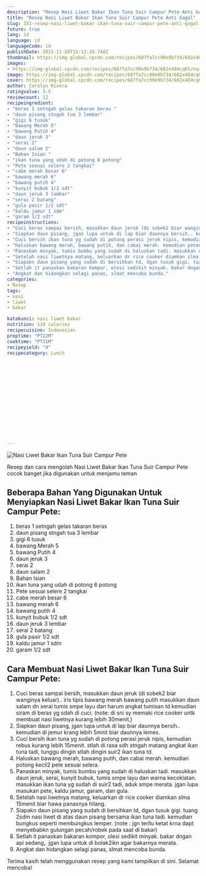 ```yaml
---
description: "Resep Nasi Liwet Bakar Ikan Tuna Suir Campur Pete Anti Gagal"
title: "Resep Nasi Liwet Bakar Ikan Tuna Suir Campur Pete Anti Gagal"
slug: 351-resep-nasi-liwet-bakar-ikan-tuna-suir-campur-pete-anti-gagal
future: true
lang: id
language: id
languageCode: id
publishDate: 2021-11-28T15:12:10.748Z 
thumbnail: https://img-global.cpcdn.com/recipes/687fa7cc90e9b734/682x484cq65/nasi-liwet-bakar-ikan-tuna-suir-campur-pete-foto-resep-utama.webp
images:
- https://img-global.cpcdn.com/recipes/687fa7cc90e9b734/682x484cq65/nasi-liwet-bakar-ikan-tuna-suir-campur-pete-foto-resep-utama.webp
image: https://img-global.cpcdn.com/recipes/687fa7cc90e9b734/682x484cq65/nasi-liwet-bakar-ikan-tuna-suir-campur-pete-foto-resep-utama.webp
cover: https://img-global.cpcdn.com/recipes/687fa7cc90e9b734/682x484cq65/nasi-liwet-bakar-ikan-tuna-suir-campur-pete-foto-resep-utama.webp
author: Carolyn Rivera
ratingvalue: 3.5
reviewcount: 12
recipeingredient:
- "beras 1 setngah gelas takaran beras "
- "daun pisang stngah tua 3 lembar"
- "gigi 6 tusuk"
- "bawang Merah 5"
- "bawang Putih 4"
- "daun jeruk 3"
- "serai 2"
- "daun salam 2"
- "Bahan Isian "
- "ikan tuna yang udah di potong 6 potong"
- "Pete sesuai selere 2 tangkai"
- "cabe merah besar 6"
- "bawang merah 6"
- "bawang putih 4"
- "kunyit bubuk 1/2 sdt"
- "daun jeruk 3 lembar"
- "serai 2 batang"
- "gula pasir 1/2 sdt"
- "kaldu jamur 1 sdm"
- "garam 1/2 sdt"
recipeinstructions:
- "Cuci beras sampai bersih, masukkan daun jeruk (di sobek2 biar wanginya keluar).. iris tipis bawang merah bawang putih masukkan daun salam dn serai tumis smpe layu dan harum angkat tumisan td kemudian siram di beras yg sdah di cuci. (note: di sni sy memaki rice cooker untk membuat nasi liwetnya kurang lebih 30menit,)"
- "Siapkan daun pisang, jgan lupa untuk di lap biar daunnya bersih.. kemudian di jemur krang lebih 5mnit biar daunnya lemes."
- "Cuci bersih ikan tuna yg sudah di potong perasi jeruk nipis, kemudian rebus kurang lebih 15menit. stlah di rasa sdh stngah matang angkat ikan tuna tadi, tunggu dingin stlah dingin suir2 ikan tuna td."
- "Haluskan bawang merah, bawang putih, dan cabai merah. kemudian potong kecil2 pete sesuai selera."
- "Panaskan minyak, tumis bumbu yang sudah di haluskan tadi. masukkan daun jeruk, serai, kunyit bubuk, tumis smpe layu dan warna kecoklatan. masukkan ikan tuna yg sudah di suir2 tadi, aduk smpe merata. jgan lupa masukan pete, kaldu jamur, garam, dan gula."
- "Setelah nasi liwetnya matang, keluarkan dr rice cooker diamkan slma 15menit biar hawa panasnya hilang."
- "Siapakn daun pisang yang sudah di bersihkan td, dgan tusuk gigi. tuang 2sdm nasi liwet di atas daun pisang bersama ikan tuna tadi. kemudian bungkus seperti membungkus lemper. (note : jgn terllu ketat krna dapt menyebabkn gulungan pecah/robek pada saat di bakar)"
- "Setlah it panaskan bakaran kompor, olesi sedikit minyak. bakar dngan api sedang,. jgan lupa untuk di bolak2ikn agar bakarnya merata."
- "Angkat dan hidangkan selagi panas, slmat mencoba bunda."
categories:
- Resep
tags:
- nasi
- liwet
- bakar

katakunci: nasi liwet bakar 
nutrition: 110 calories
recipecuisine: Indonesian
preptime: "PT22M"
cooktime: "PT31M"
recipeyield: "4"
recipecategory: Lunch


     
    
    
    
    
    
    
    
    
    
    
      
    
---
```



![Nasi Liwet Bakar Ikan Tuna Suir Campur Pete](https://img-global.cpcdn.com/recipes/687fa7cc90e9b734/682x484cq65/nasi-liwet-bakar-ikan-tuna-suir-campur-pete-foto-resep-utama.webp)

Resep dan cara mengolah  Nasi Liwet Bakar Ikan Tuna Suir Campur Pete cocok banget jika digunakan untuk menjamu teman

<!--inarticleads1-->

## Beberapa Bahan Yang Digunakan Untuk Menyiapkan Nasi Liwet Bakar Ikan Tuna Suir Campur Pete:

1. beras 1 setngah gelas takaran beras 
1. daun pisang stngah tua 3 lembar
1. gigi 6 tusuk
1. bawang Merah 5
1. bawang Putih 4
1. daun jeruk 3
1. serai 2
1. daun salam 2
1. Bahan Isian 
1. ikan tuna yang udah di potong 6 potong
1. Pete sesuai selere 2 tangkai
1. cabe merah besar 6
1. bawang merah 6
1. bawang putih 4
1. kunyit bubuk 1/2 sdt
1. daun jeruk 3 lembar
1. serai 2 batang
1. gula pasir 1/2 sdt
1. kaldu jamur 1 sdm
1. garam 1/2 sdt



<!--inarticleads2-->

## Cara Membuat Nasi Liwet Bakar Ikan Tuna Suir Campur Pete:

1. Cuci beras sampai bersih, masukkan daun jeruk (di sobek2 biar wanginya keluar).. iris tipis bawang merah bawang putih masukkan daun salam dn serai tumis smpe layu dan harum angkat tumisan td kemudian siram di beras yg sdah di cuci. (note: di sni sy memaki rice cooker untk membuat nasi liwetnya kurang lebih 30menit,)
1. Siapkan daun pisang, jgan lupa untuk di lap biar daunnya bersih.. kemudian di jemur krang lebih 5mnit biar daunnya lemes.
1. Cuci bersih ikan tuna yg sudah di potong perasi jeruk nipis, kemudian rebus kurang lebih 15menit. stlah di rasa sdh stngah matang angkat ikan tuna tadi, tunggu dingin stlah dingin suir2 ikan tuna td.
1. Haluskan bawang merah, bawang putih, dan cabai merah. kemudian potong kecil2 pete sesuai selera.
1. Panaskan minyak, tumis bumbu yang sudah di haluskan tadi. masukkan daun jeruk, serai, kunyit bubuk, tumis smpe layu dan warna kecoklatan. masukkan ikan tuna yg sudah di suir2 tadi, aduk smpe merata. jgan lupa masukan pete, kaldu jamur, garam, dan gula.
1. Setelah nasi liwetnya matang, keluarkan dr rice cooker diamkan slma 15menit biar hawa panasnya hilang.
1. Siapakn daun pisang yang sudah di bersihkan td, dgan tusuk gigi. tuang 2sdm nasi liwet di atas daun pisang bersama ikan tuna tadi. kemudian bungkus seperti membungkus lemper. (note : jgn terllu ketat krna dapt menyebabkn gulungan pecah/robek pada saat di bakar)
1. Setlah it panaskan bakaran kompor, olesi sedikit minyak. bakar dngan api sedang,. jgan lupa untuk di bolak2ikn agar bakarnya merata.
1. Angkat dan hidangkan selagi panas, slmat mencoba bunda.




Terima kasih telah menggunakan resep yang kami tampilkan di sini. Selamat mencoba!
